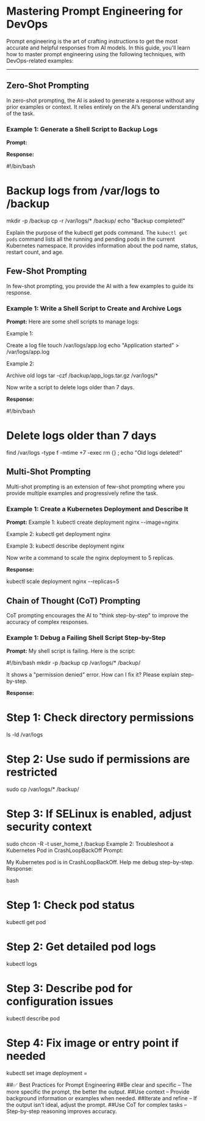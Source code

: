 # Mastering Prompt Engineering for DevOps

Prompt engineering is the art of crafting instructions to get the most accurate and helpful responses from AI models. In this guide, you'll learn how to master prompt engineering using the following techniques, with DevOps-related examples:

---

## Zero-Shot Prompting  
In zero-shot prompting, the AI is asked to generate a response without any prior examples or context. It relies entirely on the AI’s general understanding of the task.

### Example 1: Generate a Shell Script to Backup Logs  
**Prompt:**  

**Response:**  

#!/bin/bash
# Backup logs from /var/logs to /backup
mkdir -p /backup
cp -r /var/logs/* /backup/
echo "Backup completed!"

Explain the purpose of the kubectl get pods command.
The `kubectl get pods` command lists all the running and pending pods in the current Kubernetes namespace. It provides information about the pod name, status, restart count, and age.

## Few-Shot Prompting

In few-shot prompting, you provide the AI with a few examples to guide its response.

### Example 1: Write a Shell Script to Create and Archive Logs

**Prompt:**
Here are some shell scripts to manage logs:

Example 1:

Create a log file
touch /var/logs/app.log
echo "Application started" > /var/logs/app.log

Example 2:

Archive old logs
tar -czf /backup/app_logs.tar.gz /var/logs/*

Now write a script to delete logs older than 7 days.


**Response:**

#!/bin/bash
# Delete logs older than 7 days
find /var/logs -type f -mtime +7 -exec rm {} \;
echo "Old logs deleted!"

## Multi-Shot Prompting

Multi-shot prompting is an extension of few-shot prompting where you provide multiple examples and progressively refine the task.

### Example 1: Create a Kubernetes Deployment and Describe It

**Prompt:**
Example 1:
kubectl create deployment nginx --image=nginx

Example 2:
kubectl get deployment nginx

Example 3:
kubectl describe deployment nginx

Now write a command to scale the nginx deployment to 5 replicas.


**Response:**

kubectl scale deployment nginx --replicas=5


## Chain of Thought (CoT) Prompting

CoT prompting encourages the AI to "think step-by-step" to improve the accuracy of complex responses.

### Example 1: Debug a Failing Shell Script Step-by-Step

**Prompt:**
My shell script is failing. Here is the script:

#!/bin/bash
mkdir -p /backup
cp /var/logs/* /backup/

It shows a "permission denied" error. How can I fix it? Please explain step-by-step.


**Response:**

# Step 1: Check directory permissions
ls -ld /var/logs

# Step 2: Use sudo if permissions are restricted
sudo cp /var/logs/* /backup/

# Step 3: If SELinux is enabled, adjust security context
sudo chcon -R -t user_home_t /backup
Example 2: Troubleshoot a Kubernetes Pod in CrashLoopBackOff
Prompt:

My Kubernetes pod is in CrashLoopBackOff. Help me debug step-by-step.
Response:

bash
# Step 1: Check pod status
kubectl get pod <pod-name>

# Step 2: Get detailed pod logs
kubectl logs <pod-name>

# Step 3: Describe pod for configuration issues
kubectl describe pod <pod-name>

# Step 4: Fix image or entry point if needed
kubectl set image deployment <deployment-name> <container-name>=<new-image>

##✅ Best Practices for Prompt Engineering
##Be clear and specific – The more specific the prompt, the better the output.
##Use context – Provide background information or examples when needed.
##Iterate and refine – If the output isn’t ideal, adjust the prompt.
##Use CoT for complex tasks – Step-by-step reasoning improves accuracy.

